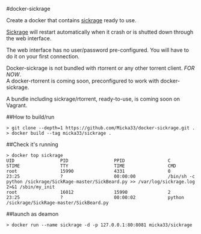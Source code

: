 #docker-sickrage

Create a docker that contains [sickrage][1] ready to use.  


[Sickrage][1] will restart automatically when it crash or is shutted down through the web interface.  


The web interface has no user/password pre-configured. You will have to do it on your first connection.  


Docker-sickrage is not bundled with rtorrent or any other torrent client. *FOR NOW*.  
A docker-rtorrent is coming soon, preconfigured to work with docker-sickrage.  

A bundle including sickrage/rtorrent, ready-to-use, is coming soon on Vagrant.  


##How to build/run

```
> git clone --depth=1 https://github.com/Micka33/docker-sickrage.git .
> docker build --tag micka33/sickrage .
```


##Check it's running


```
> docker top sickrage
UID                 PID                 PPID                C                   STIME               TTY                 TIME                CMD
root                15990               4331                0                   23:25               ?                   00:00:00            /bin/sh -c python /sickrage/SickRage-master/SickBeard.py >> /var/log/sickrage.log 2>&1 /sbin/my_init
root                16012               15990               2                   23:25               ?                   00:00:02            python /sickrage/SickRage-master/SickBeard.py
```

##launch as deamon

```
> docker run --name sickrage -d -p 127.0.0.1:80:8081 micka33/sickrage
```


[1]:  https://github.com/echel0n/SickRage
